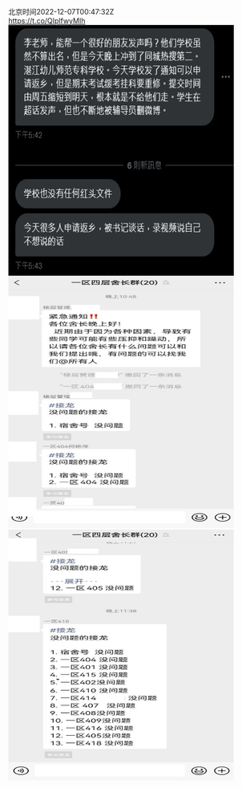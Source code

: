北京时间2022-12-07T00:47:32Z<br>https://t.co/QIplfwyMIh<br><img src='/temp/image/2022/n-Month-12/1600170082826452999_0.jpg' width='450' height='500'><img src='/temp/image/2022/n-Month-12/1600170082826452999_1.jpg' width='450' height='500'><img src='/temp/image/2022/n-Month-12/1600170082826452999_2.jpg' width='450' height='500'><br><br>
